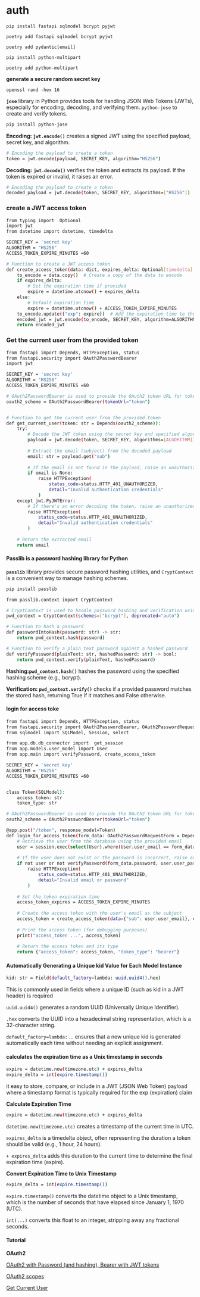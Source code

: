 # auth



```shell
pip install fastapi sqlmodel bcrypt pyjwt 

poetry add fastapi sqlmodel bcrypt pyjwt
```

```shell
poetry add pydantic[email]
```

```shell
pip install python-multipart

poetry add python-multipart
```


**generate a secure random secret key**

```shell
openssl rand -hex 16
```

**`jose`** library in Python provides tools for handling JSON Web Tokens (JWTs), especially for encoding, decoding, and verifying them. `python-jose` to create and verify tokens.
```bash
pip install python-jose
```

**Encoding: `jwt.encode()`** creates a signed JWT using the specified payload, secret key, and algorithm.
```bash
# Encoding the payload to create a token
token = jwt.encode(payload, SECRET_KEY, algorithm="HS256")
```

**Decoding: `jwt.decode()`** verifies the token and extracts its payload. If the token is expired or invalid, it raises an error.

```bash
# Encoding the payload to create a token
decoded_payload = jwt.decode(token, SECRET_KEY, algorithms=["HS256"])
```

### create a JWT access token
```bash
from typing import  Optional
import jwt
from datetime import datetime, timedelta

SECRET_KEY = 'secret key'
ALGORITHM = "HS256"
ACCESS_TOKEN_EXPIRE_MINUTES =60

# Function to create a JWT access token
def create_access_token(data: dict, expires_delta: Optional[timedelta] = None):
    to_encode = data.copy()  # Create a copy of the data to encode
    if expires_delta:
        # Set the expiration time if provided
        expire = datetime.utcnow() + expires_delta
    else:
        # Default expiration time
        expire = datetime.utcnow() + ACCESS_TOKEN_EXPIRE_MINUTES
    to_encode.update({"exp": expire})  # Add the expiration time to the data
    encoded_jwt = jwt.encode(to_encode, SECRET_KEY, algorithm=ALGORITHM)  # Encode the JWT
    return encoded_jwt
```

### Get the current user from the provided token
```bash
from fastapi import Depends, HTTPException, status
from fastapi.security import OAuth2PasswordBearer
import jwt

SECRET_KEY = 'secret key'
ALGORITHM = "HS256"
ACCESS_TOKEN_EXPIRE_MINUTES =60

# OAuth2PasswordBearer is used to provide the OAuth2 token URL for token generation
oauth2_scheme = OAuth2PasswordBearer(tokenUrl="token")


# Function to get the current user from the provided token
def get_current_user(token: str = Depends(oauth2_scheme)):
    try:
        # Decode the JWT token using the secret key and specified algorithm
        payload = jwt.decode(token, SECRET_KEY, algorithms=[ALGORITHM])
        
        # Extract the email (subject) from the decoded payload
        email: str = payload.get("sub")
        
        # If the email is not found in the payload, raise an unauthorized exception
        if email is None:
            raise HTTPException(
                status_code=status.HTTP_401_UNAUTHORIZED,
                detail="Invalid authentication credentials"
            )
    except jwt.PyJWTError:
        # If there's an error decoding the token, raise an unauthorized exception
        raise HTTPException(
            status_code=status.HTTP_401_UNAUTHORIZED,
            detail="Invalid authentication credentials"
        )
    
    # Return the extracted email
    return email
```

#### Passlib is a password hashing library for Python
**`passlib`** library provides secure password hashing utilities, and `CryptContext` is a convenient way to manage hashing schemes.
```bash
pip install passlib
```

```bash
from passlib.context import CryptContext

# CryptContext is used to handle password hashing and verification using bcrypt
pwd_context = CryptContext(schemes=["bcrypt"], deprecated="auto")

# Function to hash a password
def passwordIntoHash(password: str) -> str:
    return pwd_context.hash(password)

# Function to verify a plain text password against a hashed password
def verifyPassword(plainText: str, hashedPassword: str) -> bool:
    return pwd_context.verify(plainText, hashedPassword)
```

**Hashing:`pwd_context.hash()`** hashes the password using the specified hashing scheme (e.g., bcrypt).

**Verification: `pwd_context.verify()`** checks if a provided password matches the stored hash, returning True if it matches and False otherwise.

#### login for access toke
```bash
from fastapi import Depends, HTTPException, status
from fastapi.security import OAuth2PasswordBearer, OAuth2PasswordRequestForm
from sqlmodel import SQLModel, Session, select

from app.db.db_connector import  get_session
from app.models.user_model import User
from app.main import verifyPassword, create_access_token

SECRET_KEY = 'secret key'
ALGORITHM = "HS256"
ACCESS_TOKEN_EXPIRE_MINUTES =60


class Token(SQLModel):
    access_token: str
    token_type: str

# OAuth2PasswordBearer is used to provide the OAuth2 token URL for token generation
oauth2_scheme = OAuth2PasswordBearer(tokenUrl="token")

@app.post("/token", response_model=Token)
def login_for_access_token(form_data: OAuth2PasswordRequestForm = Depends(), session: Session = Depends(get_session)):
    # Retrieve the user from the database using the provided email
    user = session.exec(select(User).where(User.user_email == form_data.username)).first()
    
    # If the user does not exist or the password is incorrect, raise an unauthorized exception
    if not user or not verifyPassword(form_data.password, user.user_password):
        raise HTTPException(
            status_code=status.HTTP_401_UNAUTHORIZED,
            detail="Invalid email or password"
        )
    
    # Set the token expiration time
    access_token_expires = ACCESS_TOKEN_EXPIRE_MINUTES
    
    # Create the access token with the user's email as the subject
    access_token = create_access_token(data={"sub": user.user_email}, expires_delta=access_token_expires)
    
    # Print the access token (for debugging purposes)
    print("access_token ...", access_token)
    
    # Return the access token and its type
    return {"access_token": access_token, "token_type": "bearer"}
```

#### Automatically Generating a Unique kid Value for Each Model Instance

```bash
kid: str = Field(default_factory=lambda: uuid.uuid4().hex)
```
This is commonly used in fields where a unique ID (such as kid in a JWT header) is required

 `uuid.uuid4()` generates a random UUID (Universally Unique Identifier).

 `.hex` converts the UUID into a hexadecimal string representation, which is a 32-character string.

`default_factory=lambda:` ... ensures that a new unique kid is generated automatically each time without needing an explicit assignment.

#### calculates the expiration time as a Unix timestamp in seconds
```bash
expire = datetime.now(timezone.utc) + expires_delta
expire_delta = int(expire.timestamp())
```
it easy to store, compare, or include in a JWT (JSON Web Token) payload where a timestamp format is typically required for the exp (expiration) claim

**Calculate Expiration Time**
```bash
expire = datetime.now(timezone.utc) + expires_delta
```
`datetime.now(timezone.utc)` creates a timestamp of the current time in UTC.

`expires_delta` is a timedelta object, often representing the duration a token should be valid (e.g., 1 hour, 24 hours).

`+ expires_delta` adds this duration to the current time to determine the final expiration time (expire).

**Convert Expiration Time to Unix Timestamp**
```bash
expire_delta = int(expire.timestamp())
```

`expire.timestamp()` converts the datetime object to a Unix timestamp, which is the number of seconds that have elapsed since January 1, 1970 (UTC).

`int(...)` converts this float to an integer, stripping away any fractional seconds.

#### Tutorial

**OAuth2**

[OAuth2 with Password (and hashing), Bearer with JWT tokens](https://fastapi.tiangolo.com/tutorial/security/oauth2-jwt/)

[OAuth2 scopes](https://fastapi.tiangolo.com/advanced/security/oauth2-scopes/)

[Get Current User](https://fastapi.tiangolo.com/tutorial/security/get-current-user/#create-a-get_current_user-dependency)